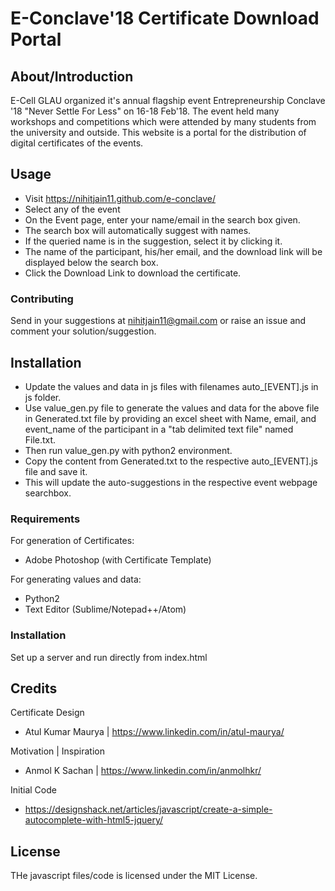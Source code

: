 # E-Conclave'18 Certificate Download Portal

## About/Introduction

E-Cell GLAU organized it's annual flagship event Entrepreneurship Conclave '18 "Never Settle For Less" on 16-18 Feb'18. The event held many workshops and competitions which were attended by many students from the university and outside.
This website is a portal for the distribution of digital certificates of the events.

## Usage

- Visit https://nihitjain11.github.com/e-conclave/ 
- Select any of the event
- On the Event page, enter your name/email in the search box given.
- The search box will automatically suggest with names.
- If the queried name is in the suggestion, select it by clicking it.
- The name of the participant, his/her email, and the download link will be displayed below the search box.
- Click the Download Link to download the certificate.

### Contributing

Send in your suggestions at nihitjain11@gmail.com or raise an issue and comment your solution/suggestion.

## Installation

- Update the values and data in js files with filenames auto_[EVENT].js in js folder.
- Use value_gen.py file to generate the values and data for the above file in Generated.txt file by providing an excel sheet with Name, email, and event_name of the participant in a "tab delimited text file" named File.txt.
- Then run value_gen.py with python2 environment.
- Copy the content from Generated.txt to the respective auto_[EVENT].js file and save it. 
- This will update the auto-suggestions in the respective event webpage searchbox.

### Requirements

For generation of Certificates:
- Adobe Photoshop (with Certificate Template)

For generating values and data:
- Python2
- Text Editor (Sublime/Notepad++/Atom)


### Installation

Set up a server and run directly from index.html

## Credits

Certificate Design
- Atul Kumar Maurya | https://www.linkedin.com/in/atul-maurya/

Motivation | Inspiration 
- Anmol K Sachan | https://www.linkedin.com/in/anmolhkr/

Initial Code
- https://designshack.net/articles/javascript/create-a-simple-autocomplete-with-html5-jquery/

## License

THe javascript files/code is licensed under the MIT License.